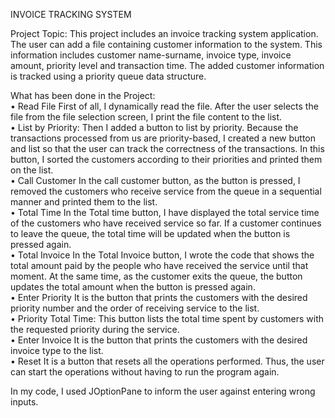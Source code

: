 INVOICE TRACKING SYSTEM

Project Topic:
This project includes an invoice tracking system application. The user can add a file containing customer information to the system. This information includes customer name-surname, invoice type, 
invoice amount, priority level and transaction time. The added customer information is tracked using a priority queue data structure.

What has been done in the Project:  
• Read File First of all, I dynamically read the file. After the user selects the file from the  file selection screen, I print the file content to the list.  
• List by Priority: Then I added a button to list by priority. Because the transactions  processed from us are priority-based, I created a new button and list so that the user  can track the 
  correctness of the transactions. In this button, I sorted the customers  according to their priorities and printed them on the list.  
• Call Customer In the call customer button, as the button is pressed, I removed the  customers who receive service from the queue in a sequential manner and printed  them to the list.  
• Total Time In the Total time button, I have displayed the total service time of the  customers who have received service so far. If a customer continues to leave the  queue, the total time 
  will be updated when the button is pressed again.  
• Total Invoice In the Total Invoice button, I wrote the code that shows the total amount  paid by the people who have received the service until that moment. At the same  time, as the customer 
  exits the queue, the button updates the total amount when the  button is pressed again.  
• Enter Priority It is the button that prints the customers with the desired priority number  and the order of receiving service to the list.  
• Priority Total Time: This button lists the total time spent by customers with the  requested priority during the service.  
• Enter Invoice It is the button that prints the customers with the desired invoice type to  the list.  
• Reset It is a button that resets all the operations performed. Thus, the user can start  the operations without having to run the program again.  

In my code, I used JOptionPane to inform the user against entering wrong inputs.
